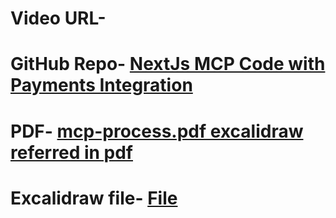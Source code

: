 # Video URL- 

# GitHub Repo- [NextJs MCP Code with Payments Integration](https://github.com/proSamik/nextjs-mcp-with-payments)

# PDF- [mcp-process.pdf excalidraw referred in pdf](https://github.com/user-attachments/files/21214972/mcp-process.pdf)

# Excalidraw file- [File](./File.excalidraw)

